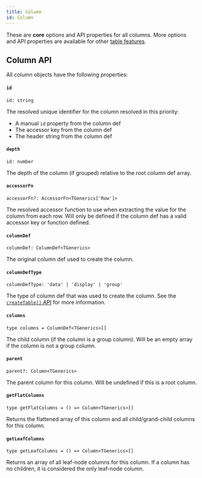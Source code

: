 ```yaml
---
title: Column
id: Column
---
```


These are **core** options and API properties for all columns. More options and API properties are available for other [table features](../guide/09-features.md).

## Column API

All column objects have the following properties:

#### `id`

```tsx
id: string
```

The resolved unique identifier for the column resolved in this priority:

- A manual `id` property from the column def
- The accessor key from the column def
- The header string from the column def

#### `depth`

```tsx
id: number
```

The depth of the column (if grouped) relative to the root column def array.

#### `accessorFn`

```tsx
accessorFn?: AccessorFn<TGenerics['Row']>
```

The resolved accessor function to use when extracting the value for the column from each row. Will only be defined if the column def has a valid accessor key or function defined.

#### `columnDef`

```tsx
columnDef: ColumnDef<TGenerics>
```

The original column def used to create the column.

#### `columnDefType`

```tsx
columnDefType: 'data' | 'display' | 'group'
```

The type of column def that was used to create the column. See the [`createTable()` API](../guide/tables.md#createtable) for more information.

#### `columns`

```tsx
type columns = ColumnDef<TGenerics>[]
```

The child column (if the column is a group column). Will be an empty array if the column is not a group column.

#### `parent`

```tsx
parent?: Column<TGenerics>
```

The parent column for this column. Will be undefined if this is a root column.

#### `getFlatColumns`

```tsx
type getFlatColumns = () => Column<TGenerics>[]
```

Returns the flattened array of this column and all child/grand-child columns for this column.

#### `getLeafColumns`

```tsx
type getLeafColumns = () => Column<TGenerics>[]
```

Returns an array of all leaf-node columns for this column. If a column has no children, it is considered the only leaf-node column.
